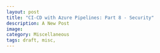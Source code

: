 ```yaml
---
layout: post
title: "CI-CD with Azure Pipelines: Part 8 - Security"
description: A New Post
image:
category: Miscellaneous
tags: draft, misc,
---
```

